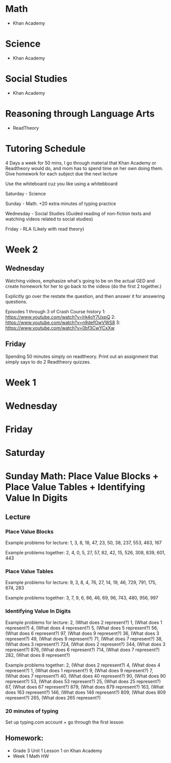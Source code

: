 # Math
- Khan Academy

# Science
- Khan Academy

# Social Studies
- Khan Academy

# Reasoning through Language Arts
- ReadTheory

# Tutoring Schedule
4 Days a week for 50 mins, I go through material that Khan Academy or Readtheory would do, and mom has to spend time on her own doing them.
Give homework for each subject due the next lecture

Use the whiteboard cuz you like using a whitebboard

Saturday - Science

Sunday - Math. +20 extra minutes of typing practice

Wednesday - Social Studies (Guided reading of non-fiction texts and watching videos related to social studies)

Friday - RLA (Likely with read theory)

# Week 2
## Wednesday

Watching videos, emphasize what's going to be on the actual GED and create homework for her to go back to the videos (do the first 2 together.)

Explicitly go over the restate the question, and then answer it for answering questions.

Episodes 1 through 3 of Crash Course history
1: https://www.youtube.com/watch?v=lrk4oY7UxpQ
2: https://www.youtube.com/watch?v=n9defOwVWS8
3: https://www.youtube.com/watch?v=0bf3CwYCxXw

## Friday

Spending 50 minutes simply on readtheory. Print out an assignment that simply says to do 2 Readtheory quizzes.

# Week 1
# Wednesday
# Friday
# Saturday

# Sunday Math: Place Value Blocks + Place Value Tables + Identifying Value In Digits
## Lecture
### Place Value Blocks
Example problems for lecture:
1, 3, 8, 18, 47, 23, 50, 38, 237, 553, 463, 167

Example problems together:
2, 4, 0, 5, 27, 57, 82, 42, 15, 526, 308, 839, 601, 443

### Place Value Tables
Example problems for lecture:
9, 3, 8, 4, 76, 27, 14, 19, 46, 729, 791, 175, 674, 283

Example problems together:
3, 7, 9, 6, 86, 46, 69, 96, 743, 480, 956, 997

### Identifying Value In Digits
Example problems for lecture:
2, (What does 2 represent?)
1, (What does 1 represent?)
4, (What does 4 represent?) 5, (What does 5 represent?) 56, (What does 6 represent?) 97, (What does 9 represent?)
36, (What does 3 represent?)
49, (What does 9 represent?)
71, (What does 7 represent?)
38, (What does 3 represent?)
724, (What does 2 represent?)
344, (What does 3 represent?)
876, (What does 6 represent?)
714, (What does 7 represent?)
282, (What does 8 represent?)

Example problems together:
2, (What does 2 represent?)
4, (What does 4 represent?)
1, (What does 1 represent?)
9, (What does 9 represent?)
7, (What does 7 represent?)
40, (What does 40 represent?)
90, (What does 90 represent?)
53, (What does 53 represent?)
25, (What does 25 represent?)
67, (What does 67 represent?)
879, (What does 879 represent?)
163, (What does 163 represent?)
146, (What does 146 represent?)
809, (What does 809 represent?)
265, (What does 265 represent?)

### 20 minutes of typing
Set up typing.com account + go through the first lesson

## Homework: 
- Grade 3 Unit 1 Lesson 1 on Khan Academy 
- Week 1 Math HW
